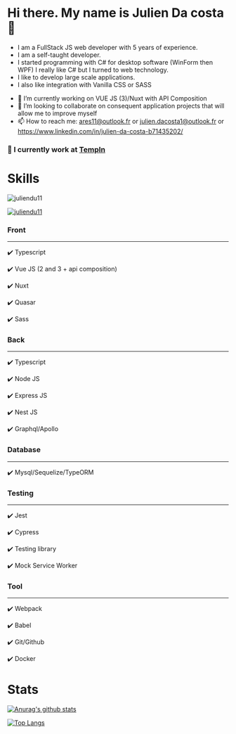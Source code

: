 # Hi there. My name is Julien Da costa 👋

* I am a FullStack JS web developer with 5 years of experience.
* I am a self-taught developer.
* I started programming with C# for desktop software (WinForm then WPF) I really like C# but I turned to web technology.
* I like to develop large scale applications.
* I also like integration with Vanilla CSS or SASS

- 🔭 I’m currently working on VUE JS (3)/Nuxt with API Composition
- 👯 I’m looking to collaborate on consequent application projects that will allow me to improve myself
- 📫 How to reach me: ares11@outlook.fr or julien.dacosta1@outlook.fr or https://www.linkedin.com/in/julien-da-costa-b71435202/

### :construction_worker: I currently work at [TempIn](https://tempin.io/)

# Skills

<p align="left"> <img src="https://komarev.com/ghpvc/?username=juliendu11&label=Profile%20views&color=0e75b6&style=flat" alt="juliendu11" /> </p>

<p align="left"> <a href="https://github.com/ryo-ma/github-profile-trophy"><img src="https://github-profile-trophy.vercel.app/?username=juliendu11" alt="juliendu11" /></a> </p>


### Front
-------
:heavy_check_mark: Typescript

:heavy_check_mark: Vue JS (2 and 3 + api composition)

:heavy_check_mark: Nuxt

:heavy_check_mark: Quasar

:heavy_check_mark: Sass

### Back
-------
:heavy_check_mark: Typescript

:heavy_check_mark: Node JS

:heavy_check_mark: Express JS

:heavy_check_mark: Nest JS

:heavy_check_mark: Graphql/Apollo

### Database
-------

:heavy_check_mark: Mysql/Sequelize/TypeORM

### Testing
-------

:heavy_check_mark: Jest

:heavy_check_mark: Cypress

:heavy_check_mark: Testing library

:heavy_check_mark: Mock Service Worker

### Tool
-------

:heavy_check_mark: Webpack

:heavy_check_mark: Babel

:heavy_check_mark: Git/Github

:heavy_check_mark: Docker

# Stats

[![Anurag's github stats](https://github-readme-stats.vercel.app/api?username=juliendu11&count_private=true&show_icons=true&theme=radical)](https://github.com/anuraghazra/github-readme-stats)

[![Top Langs](https://github-readme-stats.vercel.app/api/top-langs/?username=juliendu11)](https://github.com/anuraghazra/github-readme-stats)
